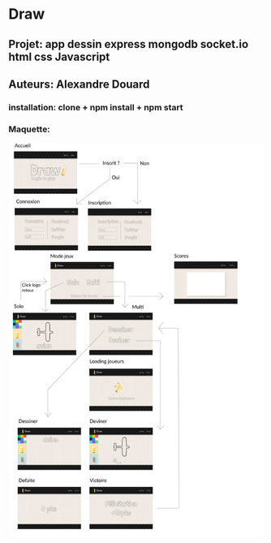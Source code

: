 
# Draw
## Projet: app dessin express mongodb socket.io html css Javascript

## Auteurs: Alexandre Douard

### installation: clone + npm install +  npm start

### Maquette: 

![Alt text](public/img/maquette.png?raw=true "Maquette")

